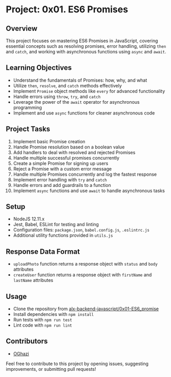 # Project: 0x01. ES6 Promises

## Overview
This project focuses on mastering ES6 Promises in JavaScript, covering essential concepts such as resolving promises, error handling, utilizing `then` and `catch`, and working with asynchronous functions using `async` and `await`.

## Learning Objectives
- Understand the fundamentals of Promises: how, why, and what
- Utilize `then`, `resolve`, and `catch` methods effectively
- Implement `Promise` object methods like `every` for advanced functionality
- Handle errors using `throw`, `try`, and `catch`
- Leverage the power of the `await` operator for asynchronous programming
- Implement and use `async` functions for cleaner asynchronous code

## Project Tasks
1. Implement basic Promise creation
2. Handle Promise resolution based on a boolean value
3. Add handlers to deal with resolved and rejected Promises
4. Handle multiple successful promises concurrently
5. Create a simple Promise for signing up users
6. Reject a Promise with a custom error message
7. Handle multiple Promises concurrently and log the fastest response
8. Implement error handling with `try` and `catch`
9. Handle errors and add guardrails to a function
10. Implement `async` functions and use `await` to handle asynchronous tasks

## Setup
- NodeJS 12.11.x
- Jest, Babel, ESLint for testing and linting
- Configuration files: `package.json`, `babel.config.js`, `.eslintrc.js`
- Additional utility functions provided in `utils.js`

## Response Data Format
- `uploadPhoto` function returns a response object with `status` and `body` attributes
- `createUser` function returns a response object with `firstName` and `lastName` attributes

## Usage
- Clone the repository from [alx-backend-javascript/0x01-ES6_promise](https://github.com/G-omar-H/alx-backend-javascript.git)
- Install dependencies with `npm install`
- Run tests with `npm run test`
- Lint code with `npm run lint`

## Contributors
- [OGhazi](https://github.com/G-omar-H)

Feel free to contribute to this project by opening issues, suggesting improvements, or submitting pull requests!

